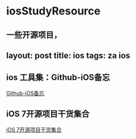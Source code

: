 # iosStudyResource
一些开源项目，
---
layout: post
title:  ios
tags: za ios
---

## ios 工具集：Github-iOS备忘
[Github-iOS备忘](http://github.ibireme.com/github/list/ios/)

## iOS 7开源项目干货集合
[iOS 7开源项目干货集合](http://www.cocoachina.com/applenews/devnews/2013/1024/7234.html)
